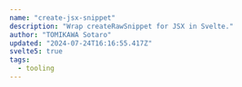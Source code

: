```yaml
---
name: "create-jsx-snippet"
description: "Wrap createRawSnippet for JSX in Svelte."
author: "TOMIKAWA Sotaro"
updated: "2024-07-24T16:16:55.417Z"
svelte5: true
tags: 
  - tooling
---
```

